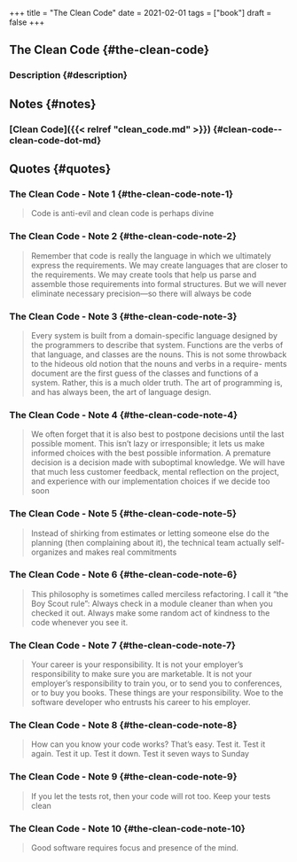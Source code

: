 +++
title = "The Clean Code"
date = 2021-02-01
tags = ["book"]
draft = false
+++

## The Clean Code {#the-clean-code}


### Description {#description}


## Notes {#notes}


### [Clean Code]({{< relref "clean_code.md" >}}) {#clean-code--clean-code-dot-md}


## Quotes {#quotes}


### The Clean Code - Note 1 {#the-clean-code-note-1}

> Code is anti-evil and clean code is perhaps divine


### The Clean Code - Note 2 {#the-clean-code-note-2}

> Remember that code is really the language in which we ultimately express the requirements. We may create languages that are closer to the requirements. We may create tools that help us parse and assemble those requirements into formal structures. But we will never eliminate necessary precision—so there will always be code


### The Clean Code - Note 3 {#the-clean-code-note-3}

> Every system is built from a domain-specific language designed by the programmers to describe that system. Functions are the verbs of that language, and classes are the nouns. This is not some throwback to the hideous old notion that the nouns and verbs in a require- ments document are the first guess of the classes and functions of a system. Rather, this is a much older truth. The art of programming is, and has always been, the art of language design.


### The Clean Code - Note 4 {#the-clean-code-note-4}

> We often forget that it is also best to postpone decisions until the last possible moment. This isn’t lazy or irresponsible; it lets us make informed choices with the best possible information. A premature decision is a decision made with suboptimal knowledge. We will have that much less customer feedback, mental reflection on the project, and experience with our implementation choices if we decide too soon


### The Clean Code - Note 5 {#the-clean-code-note-5}

> Instead of shirking from estimates or letting someone else do the planning (then complaining about it), the technical team actually self-organizes and makes real commitments


### The Clean Code - Note 6 {#the-clean-code-note-6}

> This philosophy is sometimes called merciless refactoring. I call it “the Boy Scout rule”: Always check in a module cleaner than when you checked it out. Always make some random act of kindness to the code whenever you see it.


### The Clean Code - Note 7 {#the-clean-code-note-7}

> Your career is your responsibility. It is not your employer’s responsibility to make sure you are marketable. It is not your employer’s responsibility to train you, or to send you to conferences, or to buy you books. These things are your responsibility. Woe to the software developer who entrusts his career to his employer.


### The Clean Code - Note 8 {#the-clean-code-note-8}

> How can you know your code works? That’s easy. Test it. Test it again. Test it up. Test it down. Test it seven ways to Sunday


### The Clean Code - Note 9 {#the-clean-code-note-9}

> If you let the tests rot, then your code will rot too. Keep your tests clean


### The Clean Code - Note 10 {#the-clean-code-note-10}

> Good software requires focus and presence of the mind.